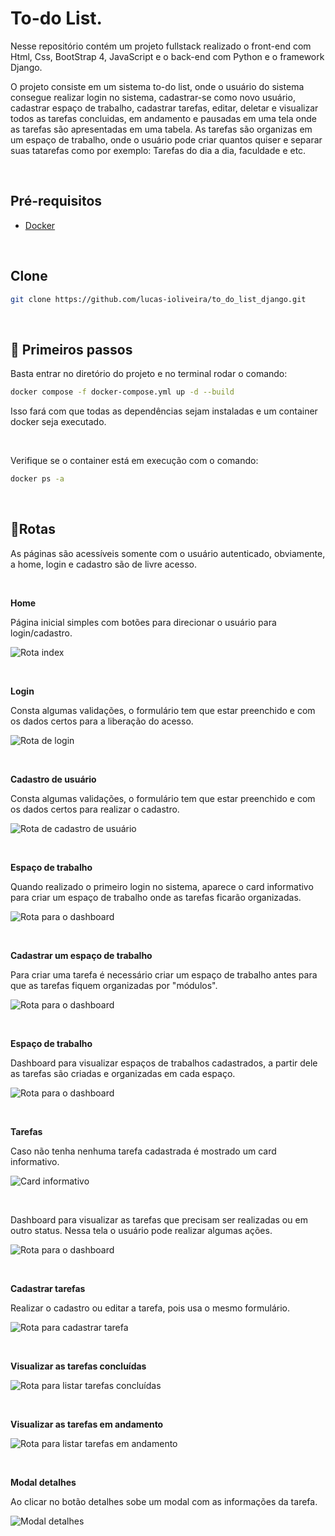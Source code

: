# To-do List.

Nesse repositório contém um projeto fullstack realizado o front-end com Html, Css, BootStrap 4, JavaScript e o back-end com Python e o framework Django.

O projeto consiste em um sistema to-do list, onde o usuário do sistema consegue realizar login no sistema,
cadastrar-se como novo usuário, cadastrar espaço de trabalho, cadastrar tarefas, editar, deletar e visualizar todos as tarefas concluidas, em andamento e pausadas em uma tela 
onde as tarefas são apresentadas em uma tabela. As tarefas são organizas em um espaço de trabalho, onde o usuário pode criar quantos quiser e separar suas tatarefas como por exemplo: Tarefas do dia a dia, faculdade e etc. 

<br>

<h2>Pré-requisitos</h2>

- [Docker](https://www.docker.com/) 

<br>

<h2>Clone</h2>

```bash
git clone https://github.com/lucas-ioliveira/to_do_list_django.git
```

<br>

<h2 id="started">🚀 Primeiros passos</h2>

<p>Basta entrar no diretório do projeto e no terminal rodar o comando:</p> 


```bash
docker compose -f docker-compose.yml up -d --build
```

<p>Isso fará com que todas as dependências sejam instaladas e um container docker seja executado.</p>

<br>

<p>Verifique se o container está em execução com o comando:</p>

```bash
docker ps -a
```

<br>

<h2 id="routes">📍Rotas</h2>

<p>As páginas são acessíveis somente com o usuário autenticado, obviamente, a home, login e cadastro são de livre acesso.</p>

<br>

**Home**

<p>Página inicial simples com botões para direcionar o usuário para login/cadastro.</p>

![Rota index](docs/img/index.png)

<br>

**Login**

<p>Consta algumas validações, o formulário tem que estar preenchido e com os dados certos para a liberação do acesso.</p>

![Rota de login](docs/img/tarefas-login.png)

<br>

**Cadastro de usuário**

<p>Consta algumas validações, o formulário tem que estar preenchido e com os dados certos para realizar o cadastro.</p>

![Rota de cadastro de usuário](docs/img/tarefas-cadastro-user.png)

<br>

**Espaço de trabalho**

 <p>Quando realizado o primeiro login no sistema, aparece o card informativo para criar um espaço de trabalho onde as tarefas ficarão organizadas.</p>

![Rota para o dashboard](docs/img/sem_espaco.png)

<br>

**Cadastrar um espaço de trabalho**

 <p>Para criar uma tarefa é necessário criar um espaço de trabalho antes para que as tarefas fiquem organizadas
 por "módulos".</p>

![Rota para o dashboard](docs/img/criar_espaco.png)

<br>

**Espaço de trabalho**

 <p>Dashboard para visualizar espaços de trabalhos cadastrados, a partir dele as tarefas são criadas e organizadas em cada espaço.</p>

![Rota para o dashboard](docs/img/espaco_trabalho.png)

<br>

**Tarefas**

 <p>Caso não tenha nenhuma  tarefa cadastrada é mostrado um card informativo.</p>

![Card informativo](docs/img/sem_tarefas.png)

<br>

 <p>Dashboard para visualizar as tarefas que precisam ser realizadas ou em outro status. Nessa tela o usuário pode realizar algumas ações.</p>

![Rota para o dashboard](docs/img/tarefas-principal.png)

<br>

**Cadastrar tarefas**

<p>Realizar o cadastro ou editar a tarefa, pois usa o mesmo formulário.</p>

![Rota para cadastrar tarefa](docs/img/tarefas-cadastrar.png)

<br>

**Visualizar as tarefas concluídas**

![Rota para listar tarefas concluídas](docs/img/tarefas-concluido.png)

<br>

**Visualizar as tarefas em andamento**

![Rota para listar tarefas em andamento](docs/img/tarefas-andamento.png)

<br>

**Modal detalhes**

<p>Ao clicar no botão detalhes sobe um modal com as informações da tarefa.</p>

![Modal detalhes](docs/img/tarefas-detalhes.png)







